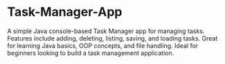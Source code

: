 # Task-Manager-App
A simple Java console-based Task Manager app for managing tasks. Features include adding, deleting, listing, saving, and loading tasks. Great for learning Java basics, OOP concepts, and file handling. Ideal for beginners looking to build a task management application.
